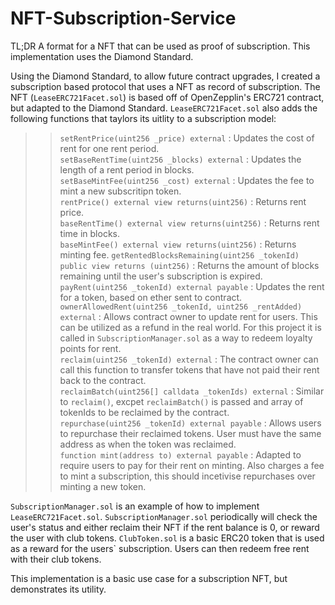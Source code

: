 # NFT-Subscription-Service

TL;DR
A format for a NFT that can be used as proof of subscription. This implementation uses the Diamond Standard.

Using the Diamond Standard, to allow future contract upgrades, I created a subscription based protocol that uses a NFT as record of subscription. The NFT (```LeaseERC721Facet.sol```) is based off of OpenZepplin's ERC721 contract, but adapted to the Diamond Standard. ```LeaseERC721Facet.sol``` also adds the following functions that taylors its uitlity to a subscription model:


>> ```setRentPrice(uint256 _price) external``` : Updates the cost of rent for one rent period. <br />
>> ```setBaseRentTime(uint256 _blocks) external``` : Updates the length of a rent period in blocks. <br />
>> ```setBaseMintFee(uint256 _cost) external``` : Updates the fee to mint a new subscritipn token. <br />
>> ```rentPrice() external view returns(uint256)``` : Returns rent price. <br />
>> ```baseRentTime() external view returns(uint256)``` : Returns rent time in blocks. <br />
>> ```baseMintFee() external view returns(uint256)``` : Returns minting fee.
>> ```getRentedBlocksRemaining(uint256 _tokenId)  public view returns (uint256)``` : Returns the amount of blocks remaining until the user's subscription is expired. <br />
>> ```payRent(uint256 _tokenId) external payable``` : Updates the rent for a token, based on ether sent to contract. <br />
>> ```ownerAllowedRent(uint256 _tokenId, uint256 _rentAdded) external``` : Allows contract owner to update rent for users. This can be utilized as a refund in the real world. For this project it is called in  ```SubscriptionManager.sol``` as a way to redeem loyalty points for rent. <br />
>> ```reclaim(uint256 _tokenId) external``` : The contract owner can call this function to transfer tokens that have not paid their rent back to the contract. <br />
>> ```reclaimBatch(uint256[] calldata _tokenIds) external``` : Similar to ```reclaim()```, excpet ```reclaimBatch()``` is passed and array of tokenIds to be reclaimed by the contract. <br />
>> ```repurchase(uint256 _tokenId) external payable``` : Allows users to repurchase their reclaimed tokens. User must have the same address as when the token was reclaimed. <br />
>> ```function mint(address to) external payable``` : Adapted to require users to pay for their rent on minting. Also charges a fee to mint a subscription, this should incetivise repurchases over minting a new token. <br />


```SubscriptionManager.sol``` is an example of how to implement ```LeaseERC721Facet.sol```. ```SubscriptionManager.sol``` periodically will check the user's status and either reclaim their NFT if the rent balance is 0, or reward the user with club tokens. ```ClubToken.sol``` is a basic ERC20 token that is used as a reward for the users` subscription. Users can then redeem free rent with their club tokens.


This implementation is a basic use case for a subscription NFT, but demonstrates its utility.
